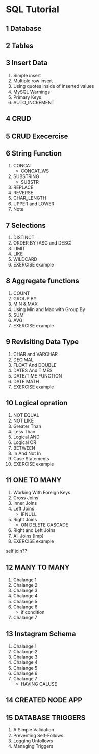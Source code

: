 # SQL Tutorial

## 1 Database

## 2 Tables

## 3 Insert Data
1) Simple insert  
2) Multiple row insert
3) Using quotes inside of inserted values
4) MySQL Warnings
5) Primary Keys
6) AUTO_INCREMENT

## 4 CRUD

## 5 CRUD Execercise

## 6 String Function
1) CONCAT
	- CONCAT_WS
2) SUBSTRING
	- SUBSTR
3) REPLACE
4) REVERSE
5) CHAR_LENGTH
6) UPPER and LOWER
7) Note

## 7 Selections
1) DISTINCT
2) ORDER BY (ASC and DESC)
3) LIMIT
4) LIKE
5) WILDCARD
6) EXERCISE example

## 8 Aggregate functions
1) COUNT
2) GROUP BY
3) MIN & MAX
4) Using Min and Max with Group By
5) SUM
6) AVG
7) EXERCISE example

## 9 Revisiting Data Type
1) CHAR and VARCHAR
2) DECIMAL
3) FLOAT And DOUBLE
4) DATES And TIMES
5) DATE/TIME FUNCTION
6) DATE MATH
7) EXERCISE example

## 10 Logical opration
1) NOT EQUAL
2) NOT LIKE
3) Greater Than
4) Less Than
5) Logical AND
6) Logical OR
7) BETWEEN
8) In And Not In
9) Case Statements
10) EXERCISE example

## 11 ONE TO MANY
1) Working With Foreign Keys
2) Cross Joins
3) Inner Joins
4) Left Joins
	- IFNULL
5) Right Joins
	- ON DELETE CASCADE
6) Right and Left Joins
7) All Joins (Imp)
8) EXERCISE example

self join??

## 12 MANY TO MANY
1) Chalange 1
2) Chalange 2
3) Chalange 3
4) Chalange 4
5) Chalange 5
6) Chalange 6
	- if condition
7) Chalange 7

## 13 Instagram Schema
1) Chalange 1
2) Chalange 2
3) Chalange 3
4) Chalange 4
5) Chalange 5
6) Chalange 6
7) Chalange 7
	- HAVING CALUSE

## 14 CREATED NODE APP

## 15 DATABASE TRIGGERS
1) A Simple Validation
2) Preventing Self-Follows
3) Logging Unfollows
4) Managing Triggers